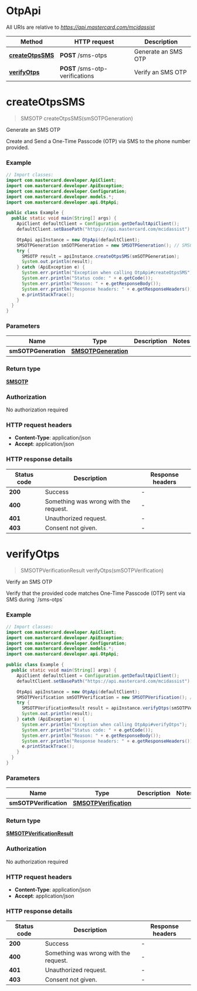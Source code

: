 # OtpApi

All URIs are relative to *https://api.mastercard.com/mcidassist*

Method | HTTP request | Description
------------- | ------------- | -------------
[**createOtpsSMS**](OtpApi.md#createOtpsSMS) | **POST** /sms-otps | Generate an SMS OTP
[**verifyOtps**](OtpApi.md#verifyOtps) | **POST** /sms-otp-verifications | Verify an SMS OTP


<a name="createOtpsSMS"></a>
# **createOtpsSMS**
> SMSOTP createOtpsSMS(smSOTPGeneration)

Generate an SMS OTP

Create and Send a One-Time Passcode (OTP) via SMS to the phone number provided.

### Example
```java
// Import classes:
import com.mastercard.developer.ApiClient;
import com.mastercard.developer.ApiException;
import com.mastercard.developer.Configuration;
import com.mastercard.developer.models.*;
import com.mastercard.developer.api.OtpApi;

public class Example {
  public static void main(String[] args) {
    ApiClient defaultClient = Configuration.getDefaultApiClient();
    defaultClient.setBasePath("https://api.mastercard.com/mcidassist");

    OtpApi apiInstance = new OtpApi(defaultClient);
    SMSOTPGeneration smSOTPGeneration = new SMSOTPGeneration(); // SMSOTPGeneration | 
    try {
      SMSOTP result = apiInstance.createOtpsSMS(smSOTPGeneration);
      System.out.println(result);
    } catch (ApiException e) {
      System.err.println("Exception when calling OtpApi#createOtpsSMS");
      System.err.println("Status code: " + e.getCode());
      System.err.println("Reason: " + e.getResponseBody());
      System.err.println("Response headers: " + e.getResponseHeaders());
      e.printStackTrace();
    }
  }
}
```

### Parameters

Name | Type | Description  | Notes
------------- | ------------- | ------------- | -------------
 **smSOTPGeneration** | [**SMSOTPGeneration**](SMSOTPGeneration.md)|  |

### Return type

[**SMSOTP**](SMSOTP.md)

### Authorization

No authorization required

### HTTP request headers

 - **Content-Type**: application/json
 - **Accept**: application/json

### HTTP response details
| Status code | Description | Response headers |
|-------------|-------------|------------------|
**200** | Success |  -  |
**400** | Something was wrong with the request. |  -  |
**401** | Unauthorized request. |  -  |
**403** | Consent not given. |  -  |

<a name="verifyOtps"></a>
# **verifyOtps**
> SMSOTPVerificationResult verifyOtps(smSOTPVerification)

Verify an SMS OTP

Verify that the provided code matches One-Time Passcode (OTP) sent via SMS during &#x60;/sms-otps&#x60;

### Example
```java
// Import classes:
import com.mastercard.developer.ApiClient;
import com.mastercard.developer.ApiException;
import com.mastercard.developer.Configuration;
import com.mastercard.developer.models.*;
import com.mastercard.developer.api.OtpApi;

public class Example {
  public static void main(String[] args) {
    ApiClient defaultClient = Configuration.getDefaultApiClient();
    defaultClient.setBasePath("https://api.mastercard.com/mcidassist");

    OtpApi apiInstance = new OtpApi(defaultClient);
    SMSOTPVerification smSOTPVerification = new SMSOTPVerification(); // SMSOTPVerification | 
    try {
      SMSOTPVerificationResult result = apiInstance.verifyOtps(smSOTPVerification);
      System.out.println(result);
    } catch (ApiException e) {
      System.err.println("Exception when calling OtpApi#verifyOtps");
      System.err.println("Status code: " + e.getCode());
      System.err.println("Reason: " + e.getResponseBody());
      System.err.println("Response headers: " + e.getResponseHeaders());
      e.printStackTrace();
    }
  }
}
```

### Parameters

Name | Type | Description  | Notes
------------- | ------------- | ------------- | -------------
 **smSOTPVerification** | [**SMSOTPVerification**](SMSOTPVerification.md)|  |

### Return type

[**SMSOTPVerificationResult**](SMSOTPVerificationResult.md)

### Authorization

No authorization required

### HTTP request headers

 - **Content-Type**: application/json
 - **Accept**: application/json

### HTTP response details
| Status code | Description | Response headers |
|-------------|-------------|------------------|
**200** | Success |  -  |
**400** | Something was wrong with the request. |  -  |
**401** | Unauthorized request. |  -  |
**403** | Consent not given. |  -  |

